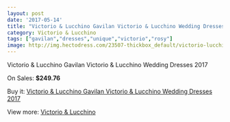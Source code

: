 ```yaml
---
layout: post
date: '2017-05-14'
title: "Victorio & Lucchino Gavilan Victorio & Lucchino Wedding Dresses 2017"
category: Victorio & Lucchino
tags: ["gavilan","dresses","unique","victorio","rosy"]
image: http://img.hectodress.com/23507-thickbox_default/victorio-lucchino-gavilan-victorio-lucchino-wedding-dresses-2013.jpg
---
```

Victorio & Lucchino Gavilan Victorio & Lucchino Wedding Dresses 2017

On Sales: **$249.76**
<a href="https://www.hectodress.com/victorio-lucchino/10860-victorio-lucchino-gavilan-victorio-lucchino-wedding-dresses-2013.html"><amp-img layout="responsive" width="600" height="600" src="//img.hectodress.com/23507-thickbox_default/victorio-lucchino-gavilan-victorio-lucchino-wedding-dresses-2013.jpg" alt="Victorio & Lucchino Gavilan Victorio & Lucchino Wedding Dresses 2017 0" /></a>

Buy it: [Victorio & Lucchino Gavilan Victorio & Lucchino Wedding Dresses 2017](https://www.hectodress.com/victorio-lucchino/10860-victorio-lucchino-gavilan-victorio-lucchino-wedding-dresses-2013.html "Victorio & Lucchino Gavilan Victorio & Lucchino Wedding Dresses 2017")

View more: [Victorio & Lucchino](https://www.hectodress.com/173-victorio-lucchino "Victorio & Lucchino")